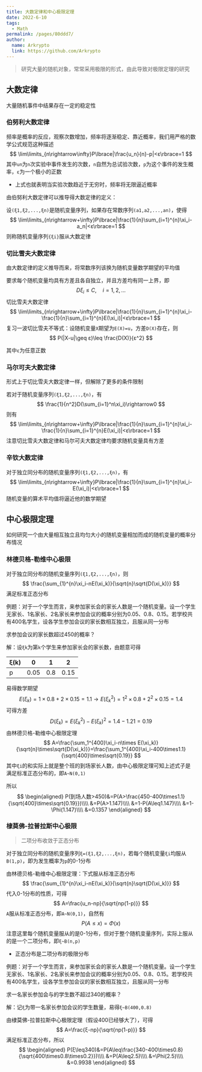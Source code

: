 ```yaml
---
title: 大数定律和中心极限定理
date: 2022-6-10
tags: 
  - Math
permalink: /pages/80ddd7/
author: 
  name: Arkrypto
  link: https://github.com/Arkrypto
---
```


> 研究大量的随机对象，常常采用极限的形式，由此导致对极限定理的研究

## 大数定律

大量随机事件中结果存在一定的稳定性

### 伯努利大数定律

频率是概率的反应，观察次数增加，频率将逐渐稳定、靠近概率，我们用严格的数学公式规范这种描述
$$
\lim\limits_{n\rightarrow\infty}P\lbrace|\frac{u_n}{n}-p|<ε\rbrace=1
$$
其中`un`为`n`次实验中事件发生的次数，`n`自然为总试验次数，`p`为这个事件的发生概率，`ε`为一个极小的正数

- 上式也就表明当实验次数趋近于无穷时，频率将无限逼近概率

由伯努利大数定律可以推导得大数定律的定义：

设`(ξ1,ξ2,...,ξn)`是随机变量序列，如果存在常数序列`(a1,a2,...,an)`，使得
$$
\lim\limits_{n\rightarrow+\infty}P\lbrace|\frac{1}{n}\sum_{i=1}^{n}\xi_i-a_n|<ε\rbrace=1
$$
则称随机变量序列`{ξi}`服从大数定律

### 切比雪夫大数定律

由大数定律的定义推导而来，将常数序列该换为随机变量数学期望的平均值

要求每个随机变量均具有方差且各自独立，并且方差均有同一上界，即
$$
D\xi_i\leq C,\quad i=1,2,...
$$
切比雪夫大数定律
$$
\lim\limits_{n\rightarrow+\infty}P\lbrace|\frac{1}{n}\sum_{i=1}^{n}\xi_i-\frac{1}{n}\sum_{i=1}^{n}E(\xi_i)|<ε\rbrace=1
$$
复习一波切比雪夫不等式：设随机变量`X`期望为`E(X)=u`，方差`D(X)`存在，则
$$
P(|X-u|\geq ε)\leq \frac{D(X)}{ε^2}
$$

其中`ε`为任意正数

### 马尔可夫大数定律

形式上于切比雪夫大数定律一样，但解除了更多的条件限制

若对于随机变量序列`(ξ1,ξ2,...,ξn)`，有
$$
\frac{1}{n^2}D(\sum_{i=1}^n\xi_i)\rightarrow0
$$
则有
$$
\lim\limits_{n\rightarrow+\infty}P\lbrace|\frac{1}{n}\sum_{i=1}^{n}\xi_i-\frac{1}{n}\sum_{i=1}^{n}E(\xi_i)|<ε\rbrace=1
$$
注意切比雪夫大数定律和马尔可夫大数定律均要求随机变量具有方差

### 辛钦大数定律

对于独立同分布的随机变量序列`(ξ1,ξ2,...,ξn)`，有
$$
\lim\limits_{n\rightarrow+\infty}P\lbrace|\frac{1}{n}\sum_{i=1}^{n}\xi_i-E(\xi_i)|<ε\rbrace=1
$$
随机变量的算术平均值将逼近他的数学期望

## 中心极限定理

如何研究一个由大量相互独立且均匀大小的随机变量相加而成的随机变量的概率分布情况

### 林德贝格-勒维中心极限

对于独立同分布的随机变量序列`(ξ1,ξ2,...,ξn)`，则
$$
\frac{\sum_{1}^{n}\xi_i-nE(\xi_k)}{\sqrt{n}\sqrt{D(\xi_k)}}
$$
满足标准正态分布

例题：对于一个学生而言，来参加家长会的家长人数是一个随机变量。设一个学生无家长、1名家长、2名家长来参加会议的概率分别为0.05、0.8、0.15。若学校共有400名学生，设各学生参加会议的家长数相互独立，且服从同一分布

求参加会议的家长数超过450的概率？

解：设`ξk`为第`k`个学生来参加家长会的家长数，由题意可得

| ξ(k) | 0    | 1    | 2    |
| ---- | ---- | ---- | ---- |
| p    | 0.05 | 0.8  | 0.15 |

易得数学期望
$$
E(ξ_k)=1\times0.8+2\times0.15=1.1\rightarrow
E(ξ_k^2)=1^2\times0.8+2^2\times0.15=1.4
$$
可得方差
$$
D(ξ_k)=E(ξ_k^2)-E(ξ_k)^2=1.4-1.21=0.19
$$
由林德贝格-勒维中心极限定理
$$
A=\frac{\sum_1^{400}\xi_i-n\times E(\xi_k)}{\sqrt{n}\times\sqrt{D(\xi_k)}}=\frac{\sum_1^{400}\xi_i-400\times1.1}{\sqrt{400}\times\sqrt{0.19}}
$$
其中`ξi`的和实际上就是整个班的到场家长人数，由中心极限定理可知上述式子是满足标准正态分布的，即`A~N(0,1)`

所以
$$
\begin{aligned}
P(到场人数>450)&=P(A>\frac{450-400\times1.1}{\sqrt{400}\times\sqrt{0.19}})\\\\
&=P(A>1.147)\\\\
&=1-P(A\leq1.147)\\\\
&=1-\Phi(1.147)\\\\
&=0.1357
\end{aligned}
$$

### 棣莫佛-拉普拉斯中心极限

> 二项分布收敛于正态分布

对于独立同分布的随机变量序列`ξ=(ξ1,ξ2,...,ξn)`，若每个随机变量`ξi`均服从`B(1,p)`，即为发生概率为`p`的0-1分布

由林德贝格-勒维中心极限定理：下式服从标准正态分布
$$
\frac{\sum_{1}^{n}\xi_i-nE(\xi_k)}{\sqrt{n}\sqrt{D(\xi_k)}}
$$
代入0-1分布的性质，可得
$$
A=\frac{u_n-np}{\sqrt{np(1-p)}}
$$
`A`服从标准正态分布，即`A~N(0,1)`，自然有
$$
P(A\leq x)=\Phi(x)
$$
注意这里每个随机变量服从的是0-1分布，但对于整个随机变量序列，实际上服从的是一个二项分布，即`ξ~B(n,p)`

- 正态分布是二项分布的极限分布

例题：对于一个学生而言，来参加家长会的家长人数是一个随机变量。设一个学生无家长、1名家长、2名家长来参加会议的概率分别为0.05、0.8、0.15。若学校共有400名学生，设各学生参加会议的家长数相互独立，且服从同一分布

求一名家长参加会与的学生数不超过340的概率？

解：记`ξ`为带一名家长参加会议的学生数量，易得`ξ~B(400,0.8)`

由棣莫佛-拉普拉斯中心极限定理（假设400已经够大了），可得
$$
A=\frac{ξ-np}{\sqrt{np(1-p)}}
$$
满足标准正态分布，所以
$$
\begin{aligned}
P(ξ\leq340)&=P(A\leq\frac{340-400\times0.8}{\sqrt{400\times0.8\times0.2}})\\\\
&=P(A\leq2.5)\\\\
&=\Phi(2.5)\\\\
&=0.9938
\end{aligned}
$$
